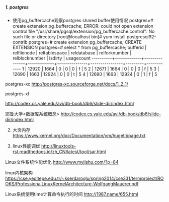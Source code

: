 ##### 1. postgres

* 使用pg_buffercache观察postgres shared buffer使用情况
postgres=# create extension pg_buffercache;
ERROR:  could not open extension control file "/usr/share/pgsql/extension/pg_buffercache.control": No such file or directory
[root@localhost bin]# yum install postgresql92-contrib
postgres=# create extension pg_buffercache;
CREATE EXTENSION
postgres=# select * from pg_buffercache;
 bufferid | relfilenode | reltablespace | reldatabase | relforknumber | relblocknumber | isdirty | usagecount
----------+-------------+---------------+-------------+---------------+----------------+---------+------------
        1 |       12920 |          1664 |           0 |             0 |              0 | f       |          5
        2 |       12671 |          1664 |           0 |             0 |              0 | f       |          5
        3 |       12690 |          1663 |       12924 |             0 |              0 | t       |          5
        4 |       12690 |          1663 |       12924 |             0 |              1 | f       |          5

postgres-xc
http://postgres-xc.sourceforge.net/docs/1_2_1/

postgres-xl

http://codex.cs.yale.edu/avi/db-book/db6/slide-dir/index.html

耶鲁大学<数据库系统概念>
http://codex.cs.yale.edu/avi/db-book/db6/slide-dir/index.html

2. 大页内存
https://www.kernel.org/doc/Documentation/vm/hugetlbpage.txt

3. linux性能调优
http://linuxtools-rst.readthedocs.io/zh_CN/latest/tool/sar.html

Linux文件系统性能优化
http://www.myjishu.com/?p=84

linux内核架构
https://cse.yeditepe.edu.tr/~kserdaroglu/spring2014/cse331/termproject/BOOKS/ProfessionalLinuxKernelArchitecture-WolfgangMauerer.pdf

Linux系统使用time计算命令执行的时间
http://1987.name/655.html
